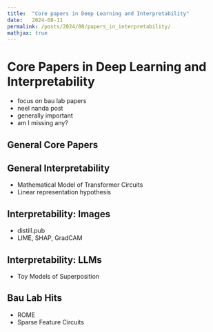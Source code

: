 ```yaml
---
title:  "Core papers in Deep Learning and Interpretability"
date:   2024-08-11
permalink: /posts/2024/08/papers_in_interpretability/
mathjax: true
---
```


# Core Papers in Deep Learning and Interpretability
- focus on bau lab papers
- neel nanda post
- generally important
- am I missing any?

## General Core Papers

## General Interpretability
- Mathematical Model of Transformer Circuits
- Linear representation hypothesis

## Interpretability: Images
- distill.pub
- LIME, SHAP, GradCAM

## Interpretability: LLMs
- Toy Models of Superposition

## Bau Lab Hits
- ROME
- Sparse Feature Circuits


